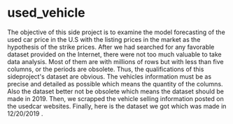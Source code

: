 # used_vehicle
The objective of this side project is to examine the model forecasting of the used car price in the U.S with the listing prices in the market as the hypothesis of the strike prices. 
After we had searched for any favorable dataset provided on the Internet, there were not too much valuable to take data analysis. Most of them are with millions of rows but with less than five columns, or the periods are obsolete.
Thus, the qualifications of this sideproject's dataset are obvious. 
The vehicles information must be as precise and detailed as possible which means the quantity of the columns. Also the dataset better not be obsolete which means the dataset should be made in 2019.
Then, we scrapped the vehicle selling information posted on the usedcar websites.
Finally, here is the dataset we got which was made in 12/20/2019 .
 
